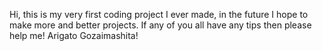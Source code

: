 Hi, this is my very first coding project I ever made, in the future I hope to make more and better projects. If any of you all have any tips then please help me! Arigato Gozaimashita!
